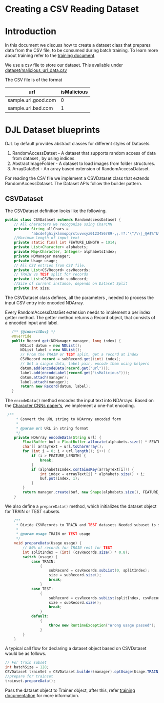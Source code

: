 # Creating a CSV Reading Dataset

# Introduction
In this document we discuss how to create a dataset class that prepares data from the CSV file, to be consumed during batch training. To learn more about training refer to the [training document](training_model.md).

We use a csv file to store our dataset. This available under [dataset/malicious_url_data.csv](../dataset/malicious_url_data.csv)

The CSV file is of the format

|url   | isMalicious  |
|---|---|
| sample.url.good.com  | 0  |
| sample.url.bad.com  | 1  |


# DJL Dataset blueprints

DJL by default provides abstract classes for different styles of Datasets

1. RandomAccessDatset - A dataset that supports random access of data from dataset , by using indices.
2. AbstractImageFolder - A dataset to load images from folder structures.
3. ArrayDataSet - An array based extension of RandomAccessDataset.

For reading the CSV file we implement a CSVDataset class that extends RandomAccessDataset. The Dataset APIs follow the builder pattern.

## CSVDataset


The CSVDataset definition looks like the following.


```java
public class CSVDataset extends RandomAccessDataset {
    // All characters we recogonize using CharCNN
    private String allChars =
            "abcdefghijklmnopqrstuvwxyz0123456789-,;.!?:'\"/\\|_@#$%^&*~`+ =<>()[]{}";
    //Maximum length of input text
    private static final int FEATURE_LENGTH = 1014;
    private List<Character> alphabets;
    private Map<Character, Integer> alphabetsIndex;
    private NDManager manager;
    private Usage usage;
    // All CSV entries from CSV file.
    private List<CSVRecord> csvRecords;
    // TRAIN vs TEST split for records
    private List<CSVRecord> subRecord;
    //Size of current instance, depends on Dataset Split
    private int size;
```

The CSVDataset class defines, all the parameters , needed to process the input CSV entry into encoded NDArray.

Every RandomAccessDataSet extension needs to implement a per index getter method. The getter method returns a Record object, that consists of a encoded input and label.

 ```java
    /** {@inheritDoc} */
    @Override
    public Record get(NDManager manager, long index) {
        NDList datum = new NDList();
        NDList label = new NDList();
        // From the TRAIN or TEST split, get a record at index
        CSVRecord record = subRecord.get((int) index);
        // Get a single data, label pair, encode them using helpers
        datum.add(encodeData(record.get("url")));
        label.add(encodeLabel(record.get("isMalicious")));
        datum.attach(manager);
        label.attach(manager);
        return new Record(datum, label);
    }
```

The ```encodeData()```  method encodes the input text into NDArrays. Based on the [Character CNNs paper's](https://arxiv.org/abs/1509.01626), we implement a one-hot encoding.

```java
 /**
     * Convert the URL string to NDArray encoded form
     *
     * @param url URL in string format
     */
    private NDArray encodeData(String url) {
        FloatBuffer buf = FloatBuffer.allocate(alphabets.size() * FEATURE_LENGTH);
        char[] arrayText = url.toCharArray();
        for (int i = 0; i < url.length(); i++) {
            if (i > FEATURE_LENGTH) {
                break;
            }
            if (alphabetsIndex.containsKey(arrayText[i])) {
                int index = arrayText[i] * alphabets.size() + i;
                buf.put(index, 1);
            }
        }
        return manager.create(buf, new Shape(alphabets.size(), FEATURE_LENGTH));
    }
```

We also define a ```prepareData()``` method, which initializes the dataset object for TRAIN or TEST subsets.

```java
    /**
     * Divide CSVRecords to TRAIN and TEST datasets Needed subuset is set
     *
     * @param usage TRAIN or TEST usage
     */
    void prepareData(Usage usage) {
        // 80% of records for TRAIN rest for TEST
        int splitIndex = (int) (csvRecords.size() * 0.8);
        switch (usage) {
            case TRAIN:
                {
                    subRecord = csvRecords.subList(0, splitIndex);
                    size = subRecord.size();
                    break;
                }
            case TEST:
                {
                    subRecord = csvRecords.subList(splitIndex, csvRecords.size());
                    size = subRecord.size();
                    break;
                }
            default:
                {
                    throw new RuntimeException("Wrong usage passed");
                }
        }
    }
```

A typical call flow for declaring a dataset object based on CSVDataset would be as follows.

```java
// For train subset
int batchSize = 128;
CSVDataset trainSet = CSVDataset.builder(manager).optUsage(Usage.TRAIN).setSampling(batchSize, true).build();
//prepare for trainset
trainset.prepareData();
```
Pass the dataset object to Trainer object, after this, refer [training documentation](training_model.md) for more information.

    